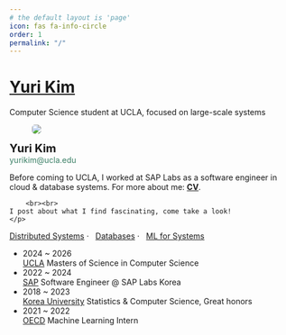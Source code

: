 ```yaml
---
# the default layout is 'page'
icon: fas fa-info-circle
order: 1
permalink: "/"
---
```

<div class="about-body">
<div class="entry-content">
<div class="site-header">
    <h1 class="header-name"><a href="https://yuridekim.github.io">Yuri Kim</a></h1>
    <p class="header-description">Computer Science student at UCLA, focused on large-scale systems</p>
</div>

<div class="media-block mobile-stack alignwide" style="grid-template-columns:31% auto">
    <figure class='wp-block-media-text__media'>
    <img src='{{ "/assets/img/images/about.jpeg" | relative_url }}' style="border-radius: 5px;">
    </figure>
    <div class="wp-block-media-text__content">
    <p><strong><span style="font-size:15pt">Yuri Kim</span></strong><br><mark style="background-color:rgba(0, 0, 0, 0);color:#3c8067">yurikim@ucla.edu</mark> </p>
    <p class="about-link"> Before coming to UCLA, I worked at SAP Labs as a software engineer in cloud & database systems.  
    For more about me: 
    <mark style="background-color:rgba(0,0,0,0)"> </mark>
    <a href="https://github.com/yuridekim/yuridekim.github.io/blob/main/assets/files/Yuri_Kim_CV.pdf"><strong>CV</strong></a>. 

        <br><br>
    I post about what I find fascinating, come take a look!
    </p>
  <p>
  <a href="{{site.baseurl}}/categories/distributed-systems/" class="category-link">Distributed Systems</a>&nbsp;·&nbsp;&nbsp;
  <a href="{{site.baseurl}}/categories/database-systems/" class="category-link">Databases</a>&nbsp;·&nbsp;&nbsp;
  <a href="{{site.baseurl}}/categories/ml/" class="category-link">ML for Systems</a>
</p>
     <!-- <p>ML for Systems&nbsp;·&nbsp;&nbsp; Distributed Systems&nbsp;&nbsp;·&nbsp; &nbsp;Databases</p> -->
</div>
</div>

<div id="experience" class="pl-xl-3" bis_skin_checked="1">
    <ul class="list-unstyled">
    <li class="flex">
            <div class="flex-time">
                <span class="date day">2024 ~ 2026</span>
            </div>
            <div class="flex-text">
                <a href="https://www.cs.ucla.edu/">UCLA</a>
                <span> Masters of Science in Computer Science</span>
            </div>
        </li>
        <li class="flex">
            <div class="flex-time">
                <span class="date day">2022 ~  2024  </span>
            </div>
            <div class="flex-text">
                <a href="https://www.sap.com/">SAP</a>
                <span> Software Engineer @ SAP Labs Korea</span>
            </div>
        </li>
        <li class="flex">
            <div class="flex-time">
                <span class="date day">2018 ~ 2023</span>
            </div>
            <div class="flex-text">
                <a href="https://www.korea.edu/">Korea University</a>
                <span> Statistics & Computer Science, Great honors</span>
            </div>
        </li>
        <li class="flex">
            <div class="flex-time">
                <span class="date day">2021 ~ 2022</span>
            </div>
            <div class="flex-text">
                <a href="https://www.oecd.org/">OECD</a>
                <span> Machine Learning Intern</span>
            </div>
        </li>
    </ul>
</div>
<div class = "Hobbies">

</div>
</div>




</div>
